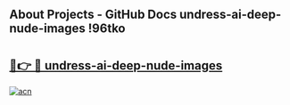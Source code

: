 ## About Projects - GitHub Docs undress-ai-deep-nude-images !96tko

# <h2><a href="https://andorid.site?title=undress-ai-deep-nude-images&ref=14PRO">🔗👉 🔴 undress-ai-deep-nude-images</a></h2>

[![acn](https://github.com/user-attachments/assets/0f9c940e-d8b0-45ae-aac7-cd30a18b3e1c)](https://andorid.site?title=undress-ai-deep-nude-images&ref=14PRO)


